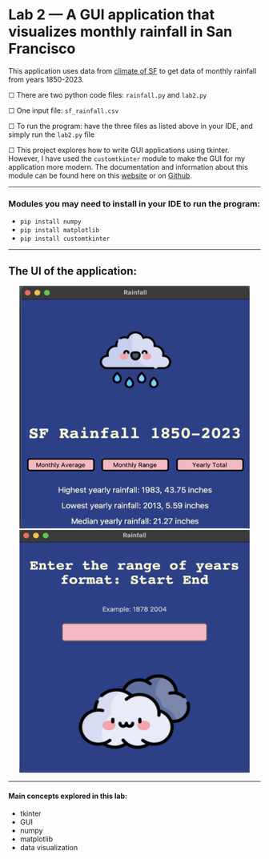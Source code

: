 # Lab 2 — A GUI application that visualizes monthly rainfall in San Francisco

This application uses data from [climate of SF](https://ggweather.com/sf/monthly.html) to get data of monthly rainfall from years 1850-2023.

&#9744; There are two python code files: `rainfall.py` and `lab2.py`

&#9744; One input file: `sf_rainfall.csv`

&#9744; To run the program: have the three files as listed above in your IDE, and simply run the `lab2.py` file

&#9744; This project explores how to write GUI applications using tkinter. However, I have used the `customtkinter` module to make the GUI for my application more modern. The documentation and information about this module can be found here on this [website](https://customtkinter.tomschimansky.com/) or on [Github](https://github.com/TomSchimansky/CustomTkinter).

----------
### Modules you may need to install in your IDE to run the program:
- `pip install numpy`
- `pip install matplotlib`
- `pip install customtkinter`

----------
## The UI of the application:

<div align="center">
	<img src="https://github.com/ShamitaGoyal/lab2-project/blob/main/images/mainWin.png" width="460" height="485"/>
	<img src="https://github.com/ShamitaGoyal/lab2-project/blob/main/images/anotherWin.png" width="460" height="485"/>
</div>

----------
#### <p>Main concepts explored in this lab:</p>
- tkinter
- GUI
- numpy
- matplotlib
- data visualization
